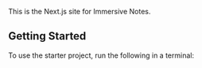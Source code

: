 This is the Next.js site for Immersive Notes.

## Getting Started

To use the starter project, run the following in a terminal:

```bash

```
